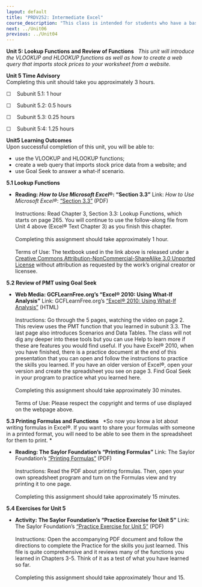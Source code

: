 ```yaml
---
layout: default
title: "PRDV252: Intermediate Excel"
course_description: "This class is intended for students who have a basic understanding of spreadsheets and are now ready to delve deeper into formatting, formulas and functions, multi-page spreadsheets, charting data, creating tables that have database features, and be introduced to pivot tables."
next: ../Unit06
previous: ../Unit04
---
```

**Unit 5: Lookup Functions and Review of Functions** <span
id="5"></span> 
*This unit will introduce the VLOOKUP and HLOOKUP functions as well as
how to create a web query that imports stock prices to your worksheet
from a website.*

**Unit 5 Time Advisory**  
Completing this unit should take you approximately 3 hours.  
  
 ☐    Subunit 5.1: 1 hour  
  
 ☐    Subunit 5.2: 0.5 hours  
  
 ☐    Subunit 5.3: 0.25 hours  
  
 ☐    Subunit 5:4: 1.25 hours

**Unit5 Learning Outcomes**  
Upon successful completion of this unit, you will be able to:
-   use the VLOOKUP and HLOOKUP functions;
-   create a web query that imports stock price data from a website; and
-   use Goal Seek to answer a what-if scenario.

**5.1 Lookup Functions** <span id="5.1"></span> 
-   **Reading: *How to Use Microsoft Excel*®: “Section 3.3”**
    Link: *How to Use Microsoft Excel®*:
    [“](https://resources.saylor.org/wwwresources/archived/site/textbooks/How%20to%20Use%20Microsoft%20Excel.pdf)[Section
    3.3](https://resources.saylor.org/wwwresources/archived/site/textbooks/How%20to%20Use%20Microsoft%20Excel.pdf)[”](https://resources.saylor.org/wwwresources/archived/site/textbooks/How%20to%20Use%20Microsoft%20Excel.pdf)
    (PDF)  
        
     Instructions: Read Chapter 3, Section 3.3: Lookup Functions, which
    starts on page 265. You will continue to use the follow-along file
    from Unit 4 above (Excel® Text Chapter 3) as you finish this
    chapter.  
        
     Completing this assignment should take approximately 1 hour.  
        
     Terms of Use: The textbook used in the link above is released under
    a [Creative Commons Attribution-NonCommercial-ShareAlike 3.0
    Unported
    License](http://creativecommons.org/licenses/by-nc-sa/3.0/) without
    attribution as requested by the work’s original creator or licensee.

**5.2 Review of PMT using Goal Seek** <span id="5.2"></span> 
-   **Web Media: GCFLearnFree.org’s “Excel® 2010: Using What-If
    Analysis”**
    Link: GCFLearnFree.org’s
    [“](http://www.gcflearnfree.org/excel2010/21)[Excel® 2010: Using
    What-If
    Analysis](http://www.gcflearnfree.org/excel2010/21)[”](http://www.gcflearnfree.org/excel2010/21)
    (HTML)  
        
     Instructions: Go through the 5 pages, watching the video on page 2.
    This review uses the PMT function that you learned in subunit 3.3.
    The last page also introduces Scenarios and Data Tables. The class
    will not dig any deeper into these tools but you can use Help to
    learn more if these are features you would find useful. If you have
    Excel® 2010, when you have finished, there is a practice document at
    the end of this presentation that you can open and follow the
    instructions to practice the skills you learned. If you have an
    older version of Excel®, open your version and create the
    spreadsheet you see on page 3. Find Goal Seek in your program to
    practice what you learned here.  
        
     Completing this assignment should take approximately 30 minutes.  
        
     Terms of Use: Please respect the copyright and terms of use
    displayed on the webpage above.

**5.3 Printing Formulas and Functions** <span id="5.3"></span> 
*So now you know a lot about writing formulas in Excel®. If you want to
share your formulas with someone in a printed format, you will need to
be able to see them in the spreadsheet for them to print. *

-   **Reading: The Saylor Foundation’s “Printing Formulas”**
    Link: The Saylor Foundation’s [“Printing
    Formulas”](https://resources.saylor.org/wwwresources/archived/site/wp-content/uploads/2013/10/PRDV252-Unit-5.3-Print-Formulas-FINAL-UFinal.pdf) (PDF)  
        
     Instructions: Read the PDF about printing formulas. Then, open your
    own spreadsheet program and turn on the Formulas view and try
    printing it to one page.  
        
     Completing this assignment should take approximately 15 minutes.

**5.4 Exercises for Unit 5** <span id="5.4"></span> 
-   **Activity: The Saylor Foundation’s “Practice Exercise for Unit 5”**
    Link: The Saylor Foundation’s [“Practice Exercise for Unit
    5”](https://resources.saylor.org/wwwresources/archived/site/wp-content/uploads/2013/10/PRDV252-Unit-5.4-Exercises-FINAL-UFinal.pdf) (PDF)  
        
     Instructions: Open the accompanying PDF document and follow the
    directions to complete the Practice for the skills you just learned.
    This file is quite comprehensive and it reviews many of the
    functions you learned in Chapters 3-5. Think of it as a test of what
    you have learned so far.  
        
     Completing this assignment should take approximately 1hour and 15.


